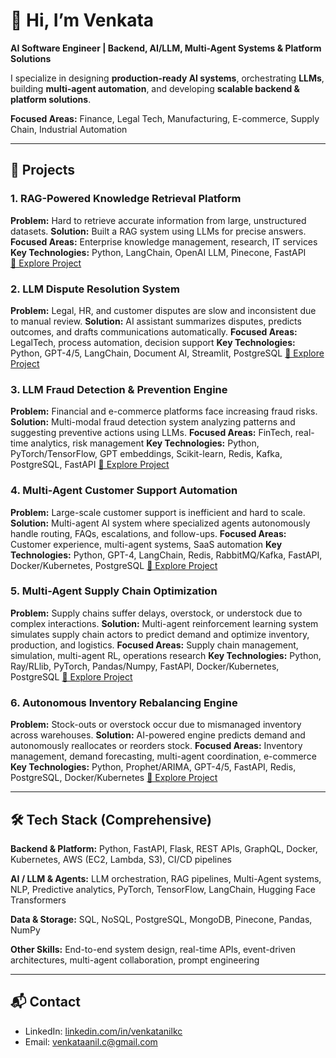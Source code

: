 # 👋 Hi, I’m Venkata

**AI Software Engineer | Backend, AI/LLM, Multi-Agent Systems & Platform Solutions**

I specialize in designing **production-ready AI systems**, orchestrating **LLMs**, building **multi-agent automation**, and developing **scalable backend & platform solutions**.

**Focused Areas:** Finance, Legal Tech, Manufacturing, E-commerce, Supply Chain, Industrial Automation

---

## 🚀 Projects

### **1. RAG-Powered Knowledge Retrieval Platform**

**Problem:** Hard to retrieve accurate information from large, unstructured datasets.
**Solution:** Built a RAG system using LLMs for precise answers.
**Focused Areas:** Enterprise knowledge management, research, IT services
**Key Technologies:** Python, LangChain, OpenAI LLM, Pinecone, FastAPI								
[🔗 Explore Project](./rag-knowledge-retrieval)

### **2. LLM Dispute Resolution System**

**Problem:** Legal, HR, and customer disputes are slow and inconsistent due to manual review.
**Solution:** AI assistant summarizes disputes, predicts outcomes, and drafts communications automatically.
**Focused Areas:** LegalTech, process automation, decision support
**Key Technologies:** Python, GPT-4/5, LangChain, Document AI, Streamlit, PostgreSQL
[🔗 Explore Project](./llm-dispute-resolution)

### **3. LLM Fraud Detection & Prevention Engine**

**Problem:** Financial and e-commerce platforms face increasing fraud risks.
**Solution:** Multi-modal fraud detection system analyzing patterns and suggesting preventive actions using LLMs.
**Focused Areas:** FinTech, real-time analytics, risk management
**Key Technologies:** Python, PyTorch/TensorFlow, GPT embeddings, Scikit-learn, Redis, Kafka, PostgreSQL, FastAPI
[🔗 Explore Project](./llm-fraud-detection)

### **4. Multi-Agent Customer Support Automation**

**Problem:** Large-scale customer support is inefficient and hard to scale.
**Solution:** Multi-agent AI system where specialized agents autonomously handle routing, FAQs, escalations, and follow-ups.
**Focused Areas:** Customer experience, multi-agent systems, SaaS automation
**Key Technologies:** Python, GPT-4, LangChain, Redis, RabbitMQ/Kafka, FastAPI, Docker/Kubernetes, PostgreSQL
[🔗 Explore Project](./multi-agent-customer-support)

### **5. Multi-Agent Supply Chain Optimization**

**Problem:** Supply chains suffer delays, overstock, or understock due to complex interactions.
**Solution:** Multi-agent reinforcement learning system simulates supply chain actors to predict demand and optimize inventory, production, and logistics.
**Focused Areas:** Supply chain management, simulation, multi-agent RL, operations research
**Key Technologies:** Python, Ray/RLlib, PyTorch, Pandas/Numpy, FastAPI, Docker/Kubernetes, PostgreSQL
[🔗 Explore Project](./multi-agent-supply-chain)

### **6. Autonomous Inventory Rebalancing Engine**

**Problem:** Stock-outs or overstock occur due to mismanaged inventory across warehouses.
**Solution:** AI-powered engine predicts demand and autonomously reallocates or reorders stock.
**Focused Areas:** Inventory management, demand forecasting, multi-agent coordination, e-commerce
**Key Technologies:** Python, Prophet/ARIMA, GPT-4/5, FastAPI, Redis, PostgreSQL, Docker/Kubernetes
[🔗 Explore Project](./autonomous-inventory-rebalancing)

---

## 🛠️ Tech Stack (Comprehensive)

**Backend & Platform:** Python, FastAPI, Flask, REST APIs, GraphQL, Docker, Kubernetes, AWS (EC2, Lambda, S3), CI/CD pipelines

**AI / LLM & Agents:** LLM orchestration, RAG pipelines, Multi-Agent systems, NLP, Predictive analytics, PyTorch, TensorFlow, LangChain, Hugging Face Transformers

**Data & Storage:** SQL, NoSQL, PostgreSQL, MongoDB, Pinecone, Pandas, NumPy

**Other Skills:** End-to-end system design, real-time APIs, event-driven architectures, multi-agent collaboration, prompt engineering

---

## 📬 Contact

* LinkedIn: [linkedin.com/in/venkatanilkc](https://linkedin.com/in/venkatanilkc)
* Email: [venkataanil.c@gmail.com](mailto:venkataanil.c@gmail.com)
 
